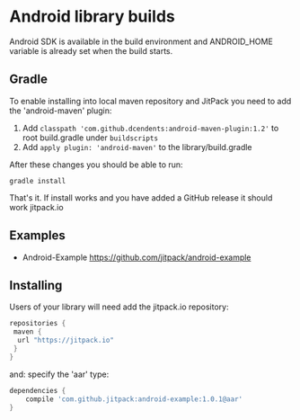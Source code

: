 # Android library builds

Android SDK is available in the build environment and ANDROID_HOME variable is already set when the build starts.

## Gradle

To enable installing into local maven repository and JitPack you need to add the 'android-maven' plugin:

 1. Add `classpath 'com.github.dcendents:android-maven-plugin:1.2'` to root build.gradle under `buildscripts`
 2. Add `apply plugin: 'android-maven'` to the library/build.gradle

After these changes you should be able to run:

    gradle install
    
That's it. If install works and you have added a GitHub release it should work jitpack.io

## Examples

- Android-Example https://github.com/jitpack/android-example

## Installing

Users of your library will need add the jitpack.io repository:

```gradle
repositories {
 maven {
  url "https://jitpack.io"
 }
}
```

and: specify the 'aar' type:

```gradle
dependencies {
    compile 'com.github.jitpack:android-example:1.0.1@aar'
}
```
